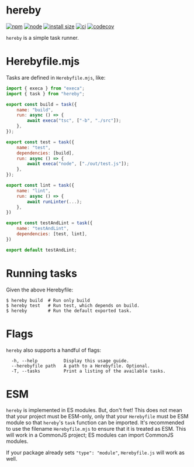 # hereby

[![npm](https://img.shields.io/npm/v/hereby.svg)](https://npmjs.com/package/hereby)
[![node](https://img.shields.io/node/v/hereby.svg)](https://nodejs.org)
[![install size](https://packagephobia.com/badge?p=hereby)](https://packagephobia.com/result?p=hereby)
[![ci](https://github.com/jakebailey/hereby/actions/workflows/ci.yml/badge.svg)](https://github.com/jakebailey/hereby/actions/workflows/ci.yml)
[![codecov](https://codecov.io/gh/jakebailey/hereby/branch/main/graph/badge.svg?token=YL2Z1uk5dh)](https://codecov.io/gh/jakebailey/hereby)

`hereby` is a simple task runner.

# Herebyfile.mjs

Tasks are defined in `Herebyfile.mjs`, like:

```js
import { execa } from "execa";
import { task } from "hereby";

export const build = task({
    name: "build",
    run: async () => {
        await execa("tsc", ["-b", "./src"]);
    },
});

export const test = task({
    name: "test",
    dependencies: [build],
    run: async () => {
        await execa("node", ["./out/test.js"]);
    },
});

export const lint = task({
    name: "lint",
    run: async () => {
        await runLinter(...);
    },
})

export const testAndLint = task({
    name: "testAndLint",
    dependencies: [test, lint],
})

export default testAndLint;
```

# Running tasks

Given the above Herebyfile:

```
$ hereby build  # Run only build
$ hereby test   # Run test, which depends on build.
$ hereby        # Run the default exported task.
```

# Flags

`hereby` also supports a handful of flags:

```
  -h, --help          Display this usage guide.               
  --herebyfile path   A path to a Herebyfile. Optional.       
  -T, --tasks         Print a listing of the available tasks. 
```

# ESM

`hereby` is implemented in ES modules. But, don't fret! This does not mean
that your project must be ESM-only, only that your `Herebyfile` must be ESM
module so that `hereby`'s `task` function can be imported. It's recommended
to use the filename `Herebyfile.mjs` to ensure that it is treated as ESM. This
will work in a CommonJS project; ES modules can import CommonJS modules.

If your package already sets `"type": "module"`, `Herebyfile.js` will work
as well.
